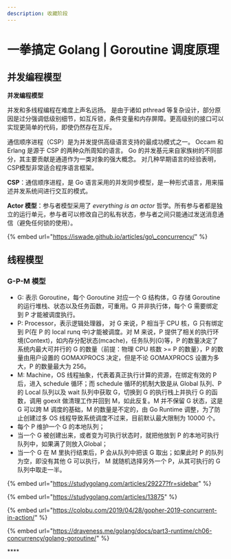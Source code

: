 ```yaml
---
description: 收藏阶段
---
```


# 一拳搞定 Golang \| Goroutine 调度原理

## **并发编程模型**

**并发编程模型**

并发和多线程编程在难度上声名远扬。 是由于诸如 pthread 等复杂设计，部分原因是过分强调低级别细节，如互斥锁，条件变量和内存屏障。更高级别的接口可以实现更简单的代码，即使仍然存在互斥。

通信顺序进程（CSP）是为并发提供高级语言支持的最成功模式之一。 Occam 和 Erlang 是源于 CSP 的两种众所周知的语言。 Go 的并发基元来自家族树的不同部分，其主要贡献是通道作为一类对象的强大概念。 对几种早期语言的经验表明，CSP模型非常适合程序语言框架。

**CSP**：通信顺序进程，是 Go 语言采用的并发同步模型，是一种形式语言，用来描述并发系统间进行交互的模式。

**Actor 模型**：参与者模型采用了 _everything is an actor_ 哲学。所有参与者都是独立的运行单元，参与者可以修改自己的私有状态，参与者之间只能通过发送消息通信（避免任何锁的使用）。

{% embed url="https://iswade.github.io/articles/go\_concurrency/" %}

## 线程模型

### G-P-M 模型

* G: 表示 Goroutine，每个 Goroutine 对应一个 G 结构体，G 存储 Goroutine 的运行堆栈、状态以及任务函数，可重用。G 并非执行体，每个 G 需要绑定到 P 才能被调度执行。
* P: Processor，表示逻辑处理器， 对 G 来说，P 相当于 CPU 核，G 只有绑定到 P\(在 P 的 local runq 中\)才能被调度。对 M 来说，P 提供了相关的执行环境\(Context\)，如内存分配状态\(mcache\)，任务队列\(G\)等，P 的数量决定了系统内最大可并行的 G 的数量（前提：物理 CPU 核数 &gt;= P 的数量），P 的数量由用户设置的 GOMAXPROCS 决定，但是不论 GOMAXPROCS 设置为多大，P 的数量最大为 256。
* M: Machine，OS 线程抽象，代表着真正执行计算的资源，在绑定有效的 P 后，进入 schedule 循环；而 schedule 循环的机制大致是从 Global 队列、P 的 Local 队列以及 wait 队列中获取 G，切换到 G 的执行栈上并执行 G 的函数，调用 goexit 做清理工作并回到 M，如此反复。M 并不保留 G 状态，这是 G 可以跨 M 调度的基础，M 的数量是不定的，由 Go Runtime 调整，为了防止创建过多 OS 线程导致系统调度不过来，目前默认最大限制为 10000 个。
* 每个 P 维护一个 G 的本地队列；
* 当一个 G 被创建出来，或者变为可执行状态时，就把他放到 P 的本地可执行队列中，如果满了则放入Global；
* 当一个 G 在 M 里执行结束后，P 会从队列中把该 G 取出；如果此时 P 的队列为空，即没有其他 G 可以执行， M 就随机选择另外一个 P，从其可执行的 G 队列中取走一半。

{% embed url="https://studygolang.com/articles/29227?fr=sidebar" %}

{% embed url="https://studygolang.com/articles/13875" %}

{% embed url="https://colobu.com/2019/04/28/gopher-2019-concurrent-in-action/" %}

{% embed url="https://draveness.me/golang/docs/part3-runtime/ch06-concurrency/golang-goroutine/" %}

\*\*\*\*

